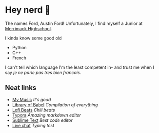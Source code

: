 # Hey nerd 👋
The names Ford, Austin Ford!
Unfortunately, I find myself a Junior at [Merrimack Highschool](https://www.collinsdictionary.com/us/dictionary/english/unorderly).

I kinda know some good old
* Python
* C++
* French

I can't tell which language I'm the least competent in- and trust me when I say *je ne parle pas tres bien francais*.

## Neat links
* [My Music](https://open.spotify.com/playlist/6vRmq76liAkYKPZsh9LeMj?si=7f0cf4736bad48e4)  *It's good*
* [Library of Babel](https://libraryofbabel.info/)  *Compilation of everything*
* [Lofi Beats](https://www.youtube.com/watch?v=5qap5aO4i9A) *Chill beats*
* [Typora](https://typora.io/)  *Amazing markdown editor*
* [Sublime Text](https://www.sublimetext.com/)  *Best code editor*
* [Live chat](https://www.livechat.com/typing-speed-test/#/)  *Typing test*
